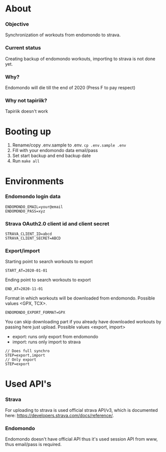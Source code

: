 # About

### Objective

Synchronization of workouts from endomondo to strava.

### Current status

Creating backup of endomondo workouts, importing to strava is not done yet.

### Why?

Endomondo will die till the end of 2020 (Press F to pay respect)

### Why not tapiriik?

Tapiriik doesn't work

# Booting up

1. Rename/copy .env.sample to .env. ```cp .env.sample .env```
2. Fill with your endomondo data email/pass
3. Set start backup and end backup date
4. Run ```make all```

# Environments

### Endomondo login data

```
ENDOMONDO_EMAIL=your@email
ENDOMONDO_PASS=xyz
```

### Strava OAuth2.0 client id and client secret

```
STRAVA_CLIENT_ID=abcd
STRAVA_CLIENT_SECRET=ABCD
```

### Export/import

Starting point to search workouts to export
```
START_AT=2020-01-01
```

Ending point to search workouts to export
```
END_AT=2020-11-01
```

Format in which workouts will be downloaded from endomondo. 
Possible values <GPX, TCX>.
```
ENDOMONDO_EXPORT_FORMAT=GPX
```

You can skip downloading part if you already have downloaded workouts by passing here just upload.
Possible values <export, import>
- export: runs only export from endomondo
- import: runs only import to strava

```
// Does full synchro
STEP=export,import
// Only export
STEP=export
```

# Used API's

### Strava

For uploading to strava is used official strava API/v3, which is documented here: https://developers.strava.com/docs/reference/.

### Endomondo

Endomondo doesn't have official API thus it's used session API from www, thus email/pass is required.